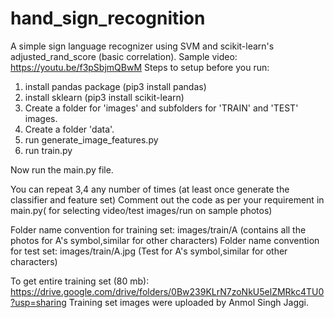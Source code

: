 # hand_sign_recognition
A simple sign language recognizer using SVM and scikit-learn's adjusted_rand_score (basic correlation).
Sample video: https://youtu.be/f3pSbjmQBwM
Steps to setup before you run:
1) install pandas package (pip3 install pandas)
2) install sklearn (pip3 install scikit-learn)
3) Create a folder for 'images' and subfolders for 'TRAIN' and 'TEST' images.
4) Create a folder 'data'.
5) run generate_image_features.py
6) run train.py

Now run the main.py file.


You can repeat 3,4 any number of times (at least once generate the classifier and feature set)
Comment out the code as per your requirement in main.py( for selecting video/test images/run on sample photos)

Folder name convention for training set:
images/train/A (contains all the photos for A's symbol,similar for other characters)
Folder name convention for test set:
images/train/A.jpg (Test for A's symbol,similar for other characters)

To get entire training set (80 mb): https://drive.google.com/drive/folders/0Bw239KLrN7zoNkU5elZMRkc4TU0?usp=sharing
Training set images were uploaded by Anmol Singh Jaggi.

